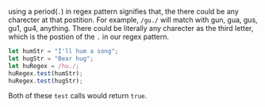 using a period(`.`) in regex pattern signifies that, the there could be any charecter at that postition. For example, `/gu./` will match with gun, gua, gus, gu1, gu4, anything. There could be literally any charecter as the third letter, which is the postion of the `.` in our regex pattern. 
```js
let humStr = "I'll hum a song";
let hugStr = "Bear hug";
let huRegex = /hu./;
huRegex.test(humStr);
huRegex.test(hugStr);
```

Both of these `test` calls would return `true`.

